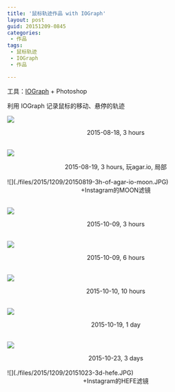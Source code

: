 ```yaml
---
title: '鼠标轨迹作品 with IOGraph'
layout: post
guid: 20151209-0845
categories:
 - 作品
tags:
 - 鼠标轨迹
 - IOGraph
 - 作品

---
```


工具：[IOGraph](http://iographica.com/) + Photoshop

利用 IOGraph 记录鼠标的移动、悬停的轨迹    



![](./files/2015/1209/20150818-3h.png)  
<center>2015-08-18, 3 hours</center>

<br />

![](./files/2015/1209/20150819-3h-of-agar-io.png)  
<center>2015-08-19, 3 hours, 玩agar.io, 局部</center>  
<br />
![](./files/2015/1209/20150819-3h-of-agar-io-moon.JPG)  
<center>+Instagram的MOON滤镜</center>

<br />

![](./files/2015/1209/20151009-2h.png)  
<center>2015-10-09, 3 hours</center>

<br />

![](./files/2015/1209/20151009-6h.png)  
<center>2015-10-09, 6 hours</center>

<br />

![](./files/2015/1209/20151010-10h.png)  
<center>2015-10-10, 10 hours</center>

<br />

![](./files/2015/1209/20151019-1d.png)  
<center>2015-10-19, 1 day</center>

<br />

![](./files/2015/1209/20151023-3d.png)  
<center>2015-10-23, 3 days</center>  
<br />
![](./files/2015/1209/20151023-3d-hefe.JPG)  
<center>+Instagram的HEFE滤镜</center>  


